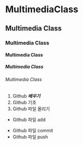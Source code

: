 # MultimediaClass
## Multimedia Class
### Multimedia Class
#### Multimedia Class
##### Multimedia Class
###### Multimedia Class
1. Github **_배우기_**
1. Github 기초
1. Github 파일 올리기
  * Github 파일 add
  + Github 파일 commit
  + Github 파일 push
